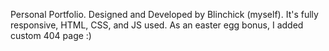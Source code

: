 Personal Portfolio. Designed and Developed by Blinchick (myself). It's fully responsive, HTML, CSS, and JS used. As an easter egg bonus, I added custom 404 page :)
